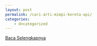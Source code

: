 ```yaml
---
layout: post
permalink: /cari-arti-mimpi-kereta-api/
categories:
    - Uncategorized
---
```


[Baca Selengkapnya](/03)